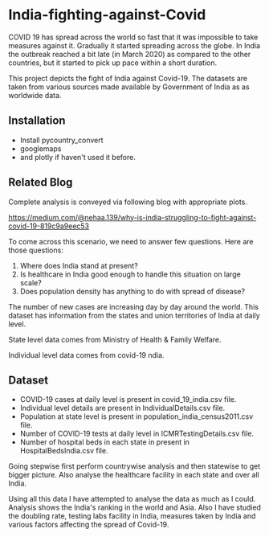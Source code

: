 # India-fighting-against-Covid # 

COVID 19 has spread across the world so fast that it was impossible to take measures against it. 
Gradually it started spreading across the globe. In India the outbreak reached a bit late (in March 2020) as compared to the other countries, 
but it started to pick up pace within a short duration.

This project depicts the fight of India against Covid-19. 
The datasets are taken from various sources made available by Government of India as as worldwide data.

## Installation
* Install pycountry_convert
* googlemaps 
* and plotly if haven't used it before.

## Related Blog
Complete analysis is conveyed via following blog with appropriate plots.

https://medium.com/@nehaa.139/why-is-india-struggling-to-fight-against-covid-19-819c9a9eec53

To come across this scenario, we need to answer few questions. Here are those questions:
1. Where does India stand at present?
2. Is healthcare in India good enough to handle this situation on large scale?
3. Does population density has anything to do with spread of disease?

The number of new cases are increasing day by day around the world. This dataset has information from the states and union territories of India at daily level.

State level data comes from Ministry of Health & Family Welfare.

Individual level data comes from covid-19 ndia.
## Dataset
* COVID-19 cases at daily level is present in covid_19_india.csv file.
* Individual level details are present in IndividualDetails.csv file.
* Population at state level is present in population_india_census2011.csv file.
* Number of COVID-19 tests at daily level in ICMRTestingDetails.csv file.
* Number of hospital beds in each state in present in HospitalBedsIndia.csv file.

Going stepwise first perform countrywise analysis and then statewise to get bigger picture. Also analyse the healthcare facility in each state and over all India. 

Using all this data I have attempted to analyse the data as much as I could. Analysis shows the India's ranking in the world and Asia. Also I have studied the doubling rate, testing labs facility in India, measures taken by India and various factors affecting the spread of Covid-19.
